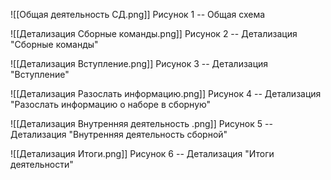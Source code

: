 ![[Общая деятельность СД.png]]
Рисунок 1 -- Общая схема

![[Детализация Сборные команды.png]]
Рисунок 2 -- Детализация "Сборные команды"

![[Детализация Вступление.png]]
Рисунок 3 -- Детализация "Вступление"

![[Детализация Разослать информацию.png]]
Рисунок 4 -- Детализация "Разослать информацию о наборе в сборную"

![[Детализация Внутренняя деятельность .png]]
Рисунок 5 -- Детализация "Внутренняя деятельность сборной"

![[Детализация Итоги.png]]
Рисунок 6 -- Детализация "Итоги деятельности"